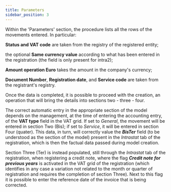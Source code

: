 ```yaml
---
title: Parameters 
sidebar_position: 3
---
```


Within the 'Parameters' section, the procedure lists all the rows of the movements entered. In particular:

**Status and VAT code** are taken from the registry of the registered entity;

the optional **Same currency value** according to what has been entered in the registration (the field is only present for intra2);

**Amount operation Euro** takes the amount in the company's currency;

**Document Number**, **Registration date**, and **Service code** are taken from the registrant's registry.

Once the data is completed, it is possible to proceed with the creation, an operation that will bring the details into sections two - three - four.

The correct automatic entry in the appropriate section of the model depends on the management, at the time of entering the accounting entry, of the **VAT type** field in the VAT grid. If set to *General*, the movement will be entered in section Two (Bis); if set to *Service*, it will be entered in section Four (quater). This data, in turn, will correctly value the ***BisTer*** field (to be understood as the section of the model) present in the *Intrastat* tab of the registration, which is then the factual data passed during model creation.

Section Three (Ter) is instead populated, still through the *Intrastat* tab of the registration, when registering a credit note, where the flag ***Credit note for previous years*** is activated in the VAT grid of the registration (which identifies in any case a variation not related to the month or quarter of registration and requires the completion of section Three). Next to this flag it is possible to enter the reference date of the invoice that is being corrected.